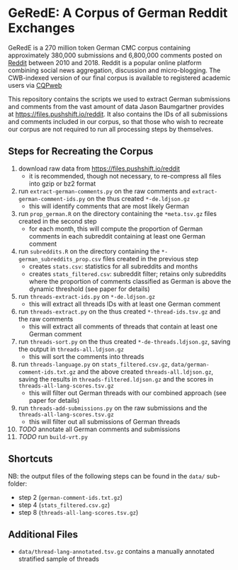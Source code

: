 # GeRedE: A Corpus of German Reddit Exchanges
GeRedE is a 270 million token German CMC corpus containing
approximately 380,000 submissions and 6,800,000 comments posted on
[Reddit](https://www.reddit.com) between 2010 and 2018. Reddit is a
popular online platform combining social news aggregation, discussion
and micro-blogging. The CWB-indexed version of our final corpus is
available to registered academic users via
[CQPweb](https://corpora.linguistik.uni-erlangen.de/cqpweb/gerede_v1)

This repository contains the scripts we used to extract German
submissions and comments from the vast amount of data Jason
Baumgartner provides at https://files.pushshift.io/reddit. It also
contains the IDs of all submissions and comments included in our
corpus, so that those who wish to recreate our corpus are not required
to run all processing steps by themselves.

## Steps for Recreating the Corpus
1. download raw data from https://files.pushshift.io/reddit
   - it is recommended, though not necessary, to re-compress all files
   into gzip or bz2 format
2. run `extract-german-comments.py` on the raw comments and
   `extract-german-comment-ids.py` on the thus created
   `*-de.ldjson.gz`
   - this will identify comments that are most likely German
3. run `prop_german.R` on the directory containing the `*meta.tsv.gz`
   files created in the second step
   - for each month, this will compute the proportion of German
     comments in each subreddit containing at least one German
     comment
4. run `subreddits.R` on the directory containing the
   `*-german_subreddits_prop.csv` files created in the previous step
   - creates `stats.csv`: statistics for all subreddits and months
   - creates `stats_filtered.csv`: subreddit filter; retains only
     subreddits where the proportion of comments classified as German
     is above the dynamic threshold (see paper for details)
5. run `threads-extract-ids.py` on `*-de.ldjson.gz`
   - this will extract all threads IDs with at least one German
     comment
6. run `threads-extract.py` on the thus created
   `*-thread-ids.tsv.gz` and the raw comments
   - this will extract all comments of threads that contain at least
     one German comment
7. run `threads-sort.py` on the thus created `*-de-threads.ldjson.gz`,
   saving the output in `threads-all.ldjson.gz`
   - this will sort the comments into threads
8. run `threads-language.py` on `stats_filtered.csv.gz`,
   `data/german-comment-ids.txt.gz` and the above created
   `threads-all.ldjson.gz`, saving the results in
   `threads-filtered.ldjson.gz` and the scores in
   `threads-all-lang-scores.tsv.gz`
   - this will filter out German threads with our combined approach
     (see paper for details)
9. run `threads-add-submissions.py` on the raw submissions and the
   `threads-all-lang-scores.tsv.gz`
   - this will filter out all submissions of German threads
10. *TODO* annotate all German comments and submissions
11. *TODO* run `build-vrt.py`

## Shortcuts
NB: the output files of the following steps can be found in the
`data/` sub-folder:
- step 2 (`german-comment-ids.txt.gz`)
- step 4 (`stats_filtered.csv.gz`)
- step 8 (`threads-all-lang-scores.tsv.gz`)

 
## Additional Files
- `data/thread-lang-annotated.tsv.gz` contains a manually annotated
  stratified sample of threads
